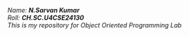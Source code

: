 *Name:*  ***N.Sarvan Kumar***
<br>
*Roll:*  ***CH.SC.U4CSE24130***
<br>
*This is my repository for Object Oriented Programming Lab*
